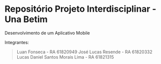# Repositório Projeto Interdisciplinar - Una Betim

Desenvolvimento de um Aplicativo Mobile

Integrantes: 
> Luan Fonseca - RA 61820949
> José Lucas Resende - RA 61820332
> Lucas Daniel Santos Morais Lima - RA 61821315
